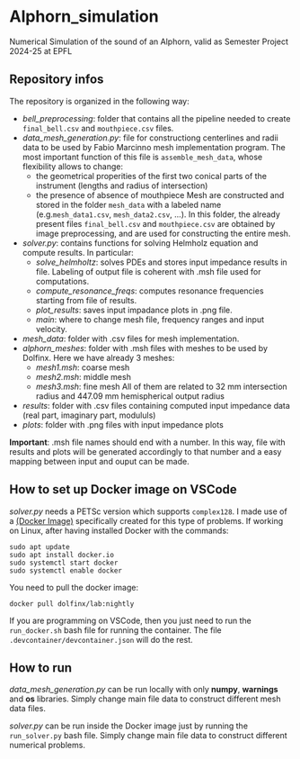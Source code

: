 # Alphorn_simulation
Numerical Simulation of the sound of an Alphorn, valid as Semester Project 2024-25 at EPFL

## Repository infos

The repository is organized in the following way:
* _bell_preprocessing_: folder that contains all the pipeline needed to create `final_bell.csv` and `mouthpiece.csv` files.
* _data_mesh_generation.py_: file for constructiong centerlines and radii data to be used by Fabio Marcinno mesh implementation program. The most important function of this file is `assemble_mesh_data`, whose flexibility allows to change:
    * the geometrical properities of the first two conical parts of the instrument (lengths and radius of intersection)
    * the presence of absence of mouthpiece
Mesh are constructed and stored in the folder `mesh_data` with a labeled name (e.g.`mesh_data1.csv`, `mesh_data2.csv`, ...). In this folder, the already present files `final_bell.csv` and `mouthpiece.csv` are obtained by image preprocessing, and are used for constructing the entire mesh.
* _solver.py_: contains functions for solving Helmholz equation and compute results. In particular:
    * _solve_helmholtz_: solves PDEs and stores input impedance results in file. Labeling of output file is coherent with .msh file used for computations.
    * _compute_resonance_freqs_: computes resonance frequencies starting from file of results.
    * _plot_results_: saves input impadance plots in .png file.
    * _main_: where to change mesh file, frequency ranges and input velocity.
* _mesh_data_: folder with .csv files for mesh implementation.
* _alphorn_meshes_: folder with .msh files with meshes to be used by Dolfinx. Here we have already 3 meshes:
    * _mesh1.msh_: coarse mesh
    * _mesh2.msh_: middle mesh
    * _mesh3.msh_: fine mesh
    All of them are related to 32 mm intersection radius and 447.09 mm hemispherical output radius
* _results_: folder with .csv files containing computed input impedance data (real part, imaginary part, modululs)
* _plots_: folder with .png files with input impedance plots

**Important**: .msh file names should end with a number. In this way, file with results and plots will be generated accordingly to that number and a easy mapping between input and ouput can be made.


## How to set up Docker image on VSCode

_solver.py_ needs a PETSc version which supports `complex128`. I made use of a [(Docker Image)](https://hub.docker.com/r/dolfinx/lab) specifically created for this type of problems. If working on Linux, after having installed Docker with the commands:

```
sudo apt update
sudo apt install docker.io
sudo systemctl start docker
sudo systemctl enable docker
```

You need to pull the docker image:
```
docker pull dolfinx/lab:nightly
```

If you are programming on VSCode, then you just need to run the `run_docker.sh` bash file for running the container. The file `.devcontainer/devcontainer.json` will do the rest.

## How to run

_data_mesh_generation.py_ can be run locally with only **numpy**, **warnings** and **os** libraries. Simply change main file data to construct different mesh data files.

_solver.py_ can be run inside the Docker image just by running the `run_solver.py` bash file. Simply change main file data to construct different numerical problems.